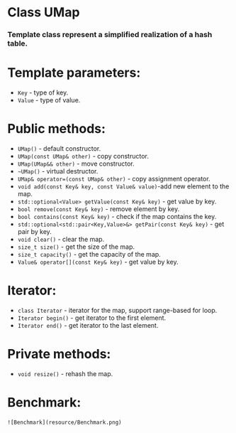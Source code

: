 # Class UMap
### Template class represent a simplified realization of a hash table.

# Template parameters:
- `Key` - type of key.
- `Value` - type of value.




# Public methods:
- `UMap()` - default constructor.
- `UMap(const UMap& other)` - copy constructor.
- `UMap(UMap&& other)` - move constructor.
- `~UMap()` - virtual destructor.
- `UMap& operator=(const UMap& other)` - copy assignment operator.
- `void add(const Key& key, const Value& value)`-add new element to the map.
- `std::optional<Value> getValue(const Key& key)` - get value by key.
- `bool remove(const Key& key)` - remove element by key.
- `bool contains(const Key& key)` - check if the map contains the key.
- `std::optional<std::pair<Key,Value>&> getPair(const Key& key)` - get pair by key.
- `void clear()` - clear the map.
- `size_t size()` - get the size of the map.
- `size_t capacity()` - get the capacity of the map.
- `Value& operator[](const Key& key)` - get value by key.

# Iterator:
- `class Iterator` - iterator for the map, support range-based for loop.
- `Iterator begin()` - get iterator to the first element.
- `Iterator end()` - get iterator to the last element.


# Private methods:
- `void resize()` - rehash the map.

# Benchmark:
    ![Benchmark](resource/Benchmark.png)





